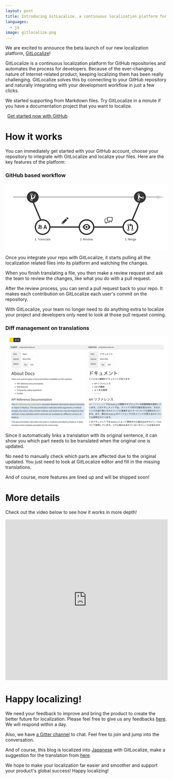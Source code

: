 ```yaml
---
layout: post
title: Introducing GitLocalize, a continuous localization platform for GitHub repository
languages:
  - ja
image: gitlocalize.png
---
```


We are excited to announce the beta launch of our new localization platform, [GitLocalize](https://gitlocalize.com)!

GitLocalize is a continuous localization platform for GitHub repositories and automates the process for developers. Because of the ever-changing nature of Internet-related product, keeping localizing them has been really challenging. GitLocalize solves this by connecting to your GitHub repository and naturally integrating with your development workflow in just a few clicks.

We started supporting from Markdown files. Try GitLocalize in a minute if you have a documentation project that you want to localize.

<a class="btn btn-hero" href="https://gitlocalize.com/auth/github">
  <i class="fa fa-github"></i><span style="margin-left: 6px;">Get started now with GitHub</span>
</a>

# How it works

You can immediately get started with your GitHub account, choose your repository to integrate with GitLocalize and localize your files. Here are the key features of the platform:

### GitHub based workflow

![GitHub based workflow](/img/flow.png)

Once you integrate your repo with GitLocalize, it starts pulling all the localization related files into its platform and watching the changes.

When you finish translating a file, you then make a review request and ask the team to review the changes, like what you do with a pull request.

After the review process, you can send a pull request back to your repo. It makes each contribution on GitLocalize each user's commit on the repository.

With GitLocalize, your team no longer need to do anything extra to localize your project and developers only need to look at those pull request coming.

### Diff management on translations

![Diff management](/img/diff_management.png)

Since it automatically links a translation with its original sentence, it can show you which part needs to be translated when the original one is updated.

No need to manually check which parts are affected due to the original updated. You just need to look at GitLocalize editor and fill in the missing translations.

And of course, more features are lined up and will be shipped soon!

# More details

Check out the video below to see how it works in more depth!

<iframe src="https://www.youtube.com/embed/b09LDukIJiU" frameborder="0" allowfullscreen style="width: 100%; height: 500px"></iframe>

# Happy localizing!

We need your feedback to improve and bring the product to create the better future for localization. Please feel free to give us any feedbacks [here](https://gitlocalize.com/inquiries/new). We will respond within a day.

Also, we have [a Gitter channel](https://gitter.im/gitlocalize/Lobby?utm_source=share-link&utm_medium=link&utm_campaign=share-link) to chat. Feel free to join and jump into the conversation.

And of course, this blog is localized into [Japanese](http://blog.gitlocalize.com/posts/ja/introducing-gitlocalize.html) with GitLocalize, make a suggestion for the translation from [here](https://gitlocalize.com/repo/80).

We hope to make your localization far easier and smoother and support your product's global success! Happy localizing!

